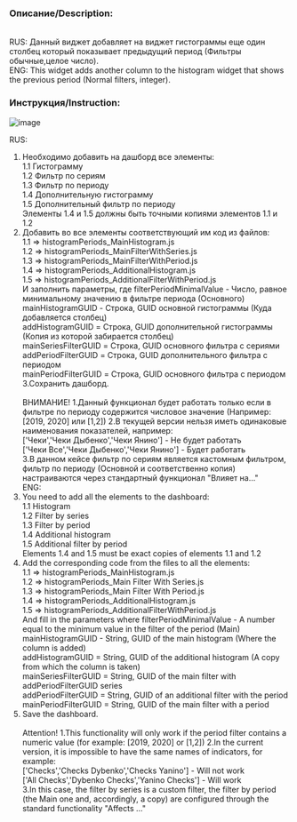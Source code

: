 <h3>Описание/Description:</h3></br>
RUS: Данный виджет добавляет на виджет гистограммы еще один столбец который показывает предыдущий период (Фильтры обычные,целое число).</br>
ENG: This widget adds another column to the histogram widget that shows the previous period (Normal filters, integer).</br>
<h3>Инструкция/Instruction:</h3>

![image](https://github.com/Shapuiz/VISIOLOGY_CustomLogicOnDefaultWidgets/assets/116454253/71d8d9d2-4275-4c96-92a9-1fe275b8b504)

RUS:</br>

1. Необходимо добавить на дашборд все элементы:</br>
   1.1 Гистограмму</br>
   1.2 Фильтр по сериям</br>
   1.3 Фильтр по периоду</br>
   1.4 Дополнительную гистограмму</br>
   1.5 Дополнительный фильтр по периоду</br>
   Элементы 1.4 и 1.5 должны быть точными копиями элементов 1.1 и 1.2</br>
2. Добавить во все элементы соответствующий им код из файлов:</br>
   1.1 => histogramPeriods_MainHistogram.js</br>
   1.2 => histogramPeriods_MainFilterWithSeries.js</br>
   1.3 => histogramPeriods_MainFilterWithPeriod.js</br>
   1.4 => histogramPeriods_AdditionalHistogram.js</br>
   1.5 => histogramPeriods_AdditionalFilterWithPeriod.js</br>
   И заполнить параметры, где
   filterPeriodMinimalValue - Число, равное минимальному значению в фильтре периода (Основного)<br>
   mainHistogramGUID - Строка, GUID основной гистограммы (Куда добавляется столбец)<br>
   addHistogramGUID = Строка, GUID дополнительной гистограммы (Копия из которой забирается столбец)<br>
   mainSeriesFilterGUID = Строка, GUID основного фильтра с сериями<br>
   addPeriodFilterGUID = Строка, GUID дополнительного фильтра с периодом<br>
   mainPeriodFilterGUID = Строка, GUID основного фильтра с периодом<br>
   3.Сохранить дашборд.</br>
   </br>
   ВНИМАНИЕ!
   1.Данный функционал будет работать только если в фильтре по периоду содержится числовое значение (Например: [2019, 2020] или [1,2])
   2.В текущей версии нельзя иметь одинаковые наименования показателей, например:</br>
   ['Чеки','Чеки Дыбенко','Чеки Янино'] - Не будет работать</br>
   ['Чеки Все','Чеки Дыбенко','Чеки Янино'] - Будет работать</br>
   3.В данном кейсе фильтр по сериям является кастомным фильтром, фильтр по периоду (Основной и соответственно копия) настраиваются через стандартный функционал "Влияет на..."
   </br>
   ENG:</br>
3. You need to add all the elements to the dashboard:</br>
   1.1 Histogram</br>
   1.2 Filter by series</br>
   1.3 Filter by period</br>
   1.4 Additional histogram</br>
   1.5 Additional filter by period</br>
   Elements 1.4 and 1.5 must be exact copies of elements 1.1 and 1.2</br>
4. Add the corresponding code from the files to all the elements:</br>
   1.1 => histogramPeriods_MainHistogram.js</br>
   1.2 => histogramPeriods_Main Filter With Series.js</br>
   1.3 => histogramPeriods_Main Filter With Period.js</br>
   1.4 => histogramPeriods_AdditionalHistogram.js</br>
   1.5 => histogramPeriods_AdditionalFilterWithPeriod.js</br>
   And fill in the parameters where
   filterPeriodMinimalValue - A number equal to the minimum value in the filter of the period (Main)<br>
   mainHistogramGUID - String, GUID of the main histogram (Where the column is added)<br>
   addHistogramGUID = String, GUID of the additional histogram (A copy from which the column is taken)<br>
   mainSeriesFilterGUID = String, GUID of the main filter with addPeriodFilterGUID series<br>
   addPeriodFilterGUID = String, GUID of an additional filter with the period<br>
   mainPeriodFilterGUID = String, GUID of the main filter with a period<br>
5. Save the dashboard.</br>
   </br>
   Attention!
   1.This functionality will only work if the period filter contains a numeric value (for example: [2019, 2020] or [1,2])
   2.In the current version, it is impossible to have the same names of indicators, for example:<br>
   ['Checks','Checks Dybenko','Checks Yanino'] - Will not work</br>
   ['All Checks','Dybenko Checks','Yanino Checks'] - Will work</br>
   3.In this case, the filter by series is a custom filter, the filter by period (the Main one and, accordingly, a copy) are configured through the standard functionality "Affects ..."
   </br>
